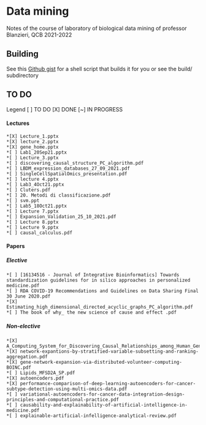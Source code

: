 # Data mining
Notes of the course of laboratory of biological data mining of professor Blanzieri, QCB 2021-2022

## Building
See this [Github gist](https://gist.github.com/giacThePhantom/e080a777782754542d0e081835669085) for a shell script that builds it for you or see the build/ subdirectory

## TO DO
Legend [ ] TO DO [X] DONE [~] IN PROGRESS
#### Lectures
	*[X] Lecture_1.pptx
	*[X] lecture_2.pptx
	*[X] gene_home.pptx
	*[ ] Lab1_20Sep21.pptx
	*[ ] Lecture_3.pptx
	*[ ] discovering_causal_structure_PC_algorithm.pdf
	*[ ] LBDM_expression_databases_27_09_2021.pdf
	*[ ] SingleCellSpatialOmics_presentation.pdf
	*[ ] lecture 4.pptx
	*[ ] Lab3_4Oct21.pptx
	*[ ] Cluters.pdf
	*[ ] 20. Metodi di classificazione.pdf
	*[ ] svm.ppt
	*[ ] Lab5_18Oct21.pptx
	*[ ] Lecture 7.pptx
	*[ ] Expansion_Validation_25_10_2021.pdf
	*[ ] Lecture 8.pptx
	*[ ] Lecture 9.pptx
	*[ ] causal_calculus.pdf


#### Papers

##### Elective
	*[ ] [16134516 - Journal of Integrative Bioinformatics] Towards standardization guidelines for in silico approaches in personalized medicine.pdf
	*[ ] RDA COVID-19 Recommendations and Guidelines on Data Sharing Final 30 June 2020.pdf
	*[X] Estimating_high_dimensional_directed_acyclic_graphs_PC_algorithm.pdf
	*[ ] The book of why_ the new science of cause and effect .pdf

##### Non-elective
	*[X] A_Computing_System_for_Discovering_Causal_Relationships_among_Human_Genes_to_Improve_Drug_Repositioning.pdf
	*[X] network-expantions-by-stratified-variable-subsetting-and-ranking-aggregation.pdf
	*[X] gene-network-expansion-via-distributed-volunteer-computing-BOINC.pdf
	*[ ] Lipids_MFSD2A_SP.pdf
	*[X] autoencoders.pdf
	*[X] performance-comparison-of-deep-learning-autoencoders-for-cancer-subtype-detection-using-multi-omics-data.pdf
	*[ ] variational-autoencoders-for-cancer-data-integration-design-principles-and-computational-practice.pdf
	*[ ] causability-and-explainability-of-artificial-intelligence-in-medicine.pdf
	*[ ] explainable-artificial-infelligence-analytical-review.pdf
